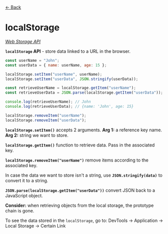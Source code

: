 [&larr; Back](./README.md)

# localStorage

[_Web Storage API_](https://developer.mozilla.org/en-US/docs/Web/API/Web_Storage_API)

**`localStorage` API** - store data linked to a URL in the browser.

```js
const userName = "John";
const userData = { name: userName, age: 15 };

localStorage.setItem("userName", userName);
localStorage.setItem("userData", JSON.stringify(userData));

const retrieveUserName = localStorage.getItem("userName");
const retrieveUserData = JSON.parse(localStorage.getItem("userData"));

console.log(retrieveUserName); // John
console.log(retrieveUserData); // {name: 'John', age: 15}

localStorage.removeItem("userName");
localStorage.removeItem("userData");
```

**`localStorage.setItem()`** accepts 2 arguments. **Arg 1:** a reference key name. **Arg 2:** string we want to store.

**`localStorage.getItem()`** function to retrieve data. Pass in the associated key.

**`localStorage.removeItem("userName")`** remove items according to the associated key.

In case the data we want to store isn't a string, use **`JSON.stringify(data)`** to convert it to a string.

**`JSON.parse(localStorage.getItem("userData"))`** convert JSON back to a JavaScript object.

**Consider:** when retrieving objects from the local storage, the prototype chain is gone.

To see the data stored in the `localStorage`, go to: DevTools -> Application -> Local Storage -> Certain Link

<br>
